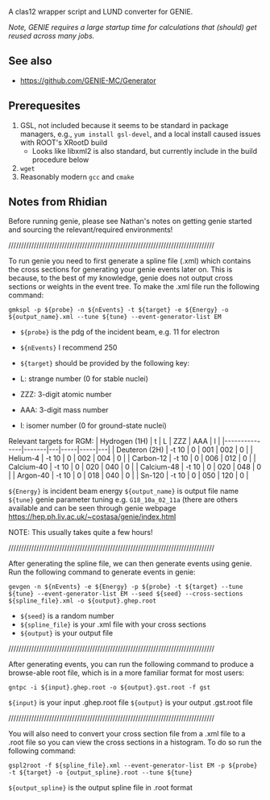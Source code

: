 A clas12 wrapper script and LUND converter for GENIE.

_Note, GENIE requires a large startup time for calculations that (should) get reused across many jobs._

## See also
* https://github.com/GENIE-MC/Generator

## Prerequesites
1. GSL, not included because it seems to be standard in package managers, e.g., `yum install gsl-devel`, and a local install caused issues with ROOT's XRootD build
    * Looks like libxml2 is also standard, but currently include in the build procedure below 
2. `wget`
3. Reasonably modern `gcc` and `cmake`

## Notes from Rhidian

Before running genie, please see Nathan's notes on getting genie started and sourcing the relevant/required environments!

/////////////////////////////////////////////////////////////////////////////////

To run genie you need to first generate a spline file (.xml) which contains the cross sections for generating your genie events later on. This is because, to the best of my knowledge, genie does not output cross sections or weights in the event tree. To make the .xml file run the following command:

`gmkspl -p ${probe} -n ${nEvents} -t ${target} -e ${Energy} -o ${output_name}.xml --tune ${tune} --event-generator-list EM`

* `${probe}` is the pdg of the incident beam, e.g. 11 for electron
* `${nEvents}` I recommend 250
* `${target}` should be provided by the following key:

* L: strange number (0 for stable nuclei)
* ZZZ: 3-digit atomic number
* AAA: 3-digit mass number
* I: isomer number (0 for ground-state nuclei)

Relevant targets for RGM:
| Hydrogen (1H) |   t   | L | ZZZ | AAA | I |
|---------------|-------|---|-----|-----|---|
| Deuteron (2H) | -t 10 | 0 | 001 | 002 | 0 |
| Helium-4      | -t 10 | 0 | 002 | 004 | 0 |
| Carbon-12     | -t 10 | 0 | 006 | 012 | 0 |
| Calcium-40    | -t 10 | 0 | 020 | 040 | 0 |
| Calcium-48    | -t 10 | 0 | 020 | 048 | 0 |
| Argon-40      | -t 10 | 0 | 018 | 040 | 0 |
| Sn-120        | -t 10 | 0 | 050 | 120 | 0 |

`${Energy}` is incident beam energy
`${output_name}` is output file name
`${tune}` genie parameter tuning e.g. `G18_10a_02_11a` (there are others available and can be seen through genie webpage https://hep.ph.liv.ac.uk/~costasa/genie/index.html

NOTE: This usually takes quite a few hours!

/////////////////////////////////////////////////////////////////////////////////

After generating the spline file, we can then generate events using genie. Run the following command to generate events in genie:

`gevgen -n ${nEvents} -e ${Energy} -p ${probe} -t ${target} --tune ${tune} --event-generator-list EM --seed ${seed} --cross-sections ${spline_file}.xml -o ${output}.ghep.root`

* `${seed}` is a random number
* `${spline_file}` is your .xml file with your cross sections
* `${output}` is your output file

/////////////////////////////////////////////////////////////////////////////////

After generating events, you can run the following command to produce a browse-able root file, which is in a more familiar format for most users:

`gntpc -i ${input}.ghep.root -o ${output}.gst.root -f gst`

`${input}` is your input .ghep.root file
`${output}` is your output .gst.root file

/////////////////////////////////////////////////////////////////////////////////

You will also need to convert your cross section file from a .xml file to a .root file so you can view the cross sections in a histogram. To do so run the following command:

`gspl2root -f ${spline_file}.xml --event-generator-list EM -p ${probe} -t ${target} -o {output_spline}.root --tune ${tune}`

`${output_spline}` is the output spline file in .root format

